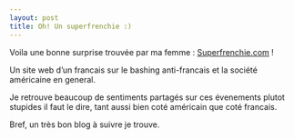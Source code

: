 ```yaml
---
layout: post
title: Oh! Un superfrenchie :)
---
```


Voila une bonne surprise trouvée par ma femme : <a href="http://www.superfrenchie.com/">Superfrenchie.com</a> !

Un site web d’un francais sur le bashing anti-francais et la société américaine en general.

Je retrouve beaucoup de sentiments partagés sur ces évenements plutot stupides il faut le dire, tant aussi bien coté américain que coté francais.

Bref, un très bon blog à suivre je trouve.